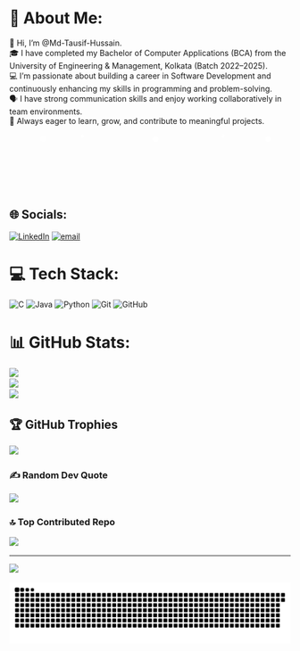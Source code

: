 # 💫 About Me:
👋 Hi, I’m @Md-Tausif-Hussain.<br>
🎓 I have completed my Bachelor of Computer Applications (BCA) from the University of Engineering & Management, Kolkata (Batch 2022–2025).<br>
💻 I’m passionate about building a career in Software Development and continuously enhancing my skills in programming and problem-solving.<br>
🗣️ I have strong communication skills and enjoy working collaboratively in team environments.<br>
🚀 Always eager to learn, grow, and contribute to meaningful projects.

<!-- Falling Stars SVG Animation -->
<p align="center">
  <svg width="100%" height="100" viewBox="0 0 100 20" preserveAspectRatio="xMidYMid meet" style="background: transparent;">
    <defs>
      <circle id="star" cx="2" cy="2" r="1" fill="white" />
      <circle id="smallStar" cx="1" cy="1" r="0.5" fill="white" />
      <animate id="fall" attributeName="cy" values="0;20" dur="5s" repeatCount="indefinite" />
    </defs>
    <use xlink:href="#star" x="10" y="0" >
      <animate attributeName="cy" values="0;20" dur="4s" begin="0s" repeatCount="indefinite" />
      <animate attributeName="opacity" values="1;0" dur="4s" begin="0s" repeatCount="indefinite" />
    </use>
    <use xlink:href="#smallStar" x="25" y="0" >
      <animate attributeName="cy" values="0;20" dur="5s" begin="1s" repeatCount="indefinite" />
      <animate attributeName="opacity" values="1;0" dur="5s" begin="1s" repeatCount="indefinite" />
    </use>
    <use xlink:href="#star" x="50" y="0" >
      <animate attributeName="cy" values="0;20" dur="4.5s" begin="2s" repeatCount="indefinite" />
      <animate attributeName="opacity" values="1;0" dur="4.5s" begin="2s" repeatCount="indefinite" />
    </use>
    <use xlink:href="#smallStar" x="75" y="0" >
      <animate attributeName="cy" values="0;20" dur="4.2s" begin="3s" repeatCount="indefinite" />
      <animate attributeName="opacity" values="1;0" dur="4.2s" begin="3s" repeatCount="indefinite" />
    </use>
    <use xlink:href="#star" x="90" y="0" >
      <animate attributeName="cy" values="0;20" dur="3.8s" begin="4s" repeatCount="indefinite" />
      <animate attributeName="opacity" values="1;0" dur="3.8s" begin="4s" repeatCount="indefinite" />
    </use>
  </svg>
</p>


## 🌐 Socials:
[![LinkedIn](https://img.shields.io/badge/LinkedIn-%230077B5.svg?logo=linkedin&logoColor=white)](https://linkedin.com/in/mdtausifhussain/) [![email](https://img.shields.io/badge/Email-D14836?logo=gmail&logoColor=white)](mailto:mdtausifhussain.dev@gmail.com) 

# 💻 Tech Stack:
![C](https://img.shields.io/badge/c-%2300599C.svg?style=for-the-badge&logo=c&logoColor=white) ![Java](https://img.shields.io/badge/java-%23ED8B00.svg?style=for-the-badge&logo=openjdk&logoColor=white) ![Python](https://img.shields.io/badge/python-3670A0?style=for-the-badge&logo=python&logoColor=ffdd54) ![Git](https://img.shields.io/badge/git-%23F05033.svg?style=for-the-badge&logo=git&logoColor=white) ![GitHub](https://img.shields.io/badge/github-%23121011.svg?style=for-the-badge&logo=github&logoColor=white)
# 📊 GitHub Stats:
![](https://github-readme-stats.vercel.app/api?username=Md-Tausif-Hussain&theme=dark&hide_border=false&include_all_commits=false&count_private=false)<br/>
![](https://nirzak-streak-stats.vercel.app/?user=Md-Tausif-Hussain&theme=dark&hide_border=false)<br/>
![](https://github-readme-stats.vercel.app/api/top-langs/?username=Md-Tausif-Hussain&theme=dark&hide_border=false&include_all_commits=false&count_private=false&layout=compact)

## 🏆 GitHub Trophies
![](https://github-profile-trophy.vercel.app/?username=Md-Tausif-Hussain&theme=radical&no-frame=false&no-bg=true&margin-w=4)

### ✍️ Random Dev Quote
![](https://quotes-github-readme.vercel.app/api?type=horizontal&theme=radical)

### 🔝 Top Contributed Repo
![](https://github-contributor-stats.vercel.app/api?username=Md-Tausif-Hussain&limit=5&theme=dark&combine_all_yearly_contributions=true)

---
[![](https://visitcount.itsvg.in/api?id=Md-Tausif-Hussain&icon=0&color=0)](https://visitcount.itsvg.in)

<!-- Proudly created with GPRM ( https://gprm.itsvg.in ) -->


  <picture>
  <source media="(prefers-color-scheme: dark)" srcset="https://raw.githubusercontent.com/Md-Tausif-Hussain/Md-Tausif-Hussain/output/github-snake-dark.svg" />
  <source media="(prefers-color-scheme: light)" srcset="https://raw.githubusercontent.com/Md-Tausif-Hussain/Md-Tausif-Hussain/output/github-snake.svg" />
  <img alt="github-snake" src="https://raw.githubusercontent.com/Md-Tausif-Hussain/Md-Tausif-Hussain/output/github-snake.svg" />
</picture>
